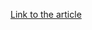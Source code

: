 [Link to the article](https://thehackernews.com/2025/10/weekly-recap-f5-breached-linux-rootkits.html)
